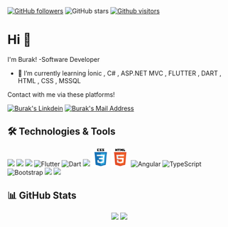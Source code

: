 <!--<img src="https://github.com/gulceselim/gulceselim/blob/main/banner.png"></img>-->

[![GitHub followers](https://img.shields.io/github/followers/byoksul?style=social)](https://github.com/byoksul?tab=followers)
![GitHub stars](https://img.shields.io/github/stars/byoksul?style=social)
[![Github visitors](https://visitor-badge.glitch.me/badge?page_id=byoksul.visitor-badge)](https://GitHub.com/byoksul/StrapDown.js/stargazers/)


# Hi 👋
I'm Burak! -Software Developer

- 🌱 I’m currently learning İonic , C# , ASP.NET MVC , FLUTTER , DART , HTML , CSS , MSSQL


Contact with me via these platforms! 

  <a href="https://www.linkedin.com/in/burak-yoksul/" target="_blank" rel="nofollow"><img alt="Burak's Linkdein" src="https://img.shields.io/badge/LinkedIn-0077B5?style=for-the-badge&logo=linkedin&logoColor=white" /></a>
  <a href="mailto:byoksuul.35@gmail.com" target="_blank" rel="nofollow"><img alt="Burak's Mail Address" src="https://img.shields.io/badge/Gmail-D14836?style=for-the-badge&logo=gmail&logoColor=white" /></a>

  
## 🛠 Technologies & Tools 
<img src="https://img.shields.io/badge/C%23-239120?style=for-the-badge&logo=c-sharp&logoColor=white"></img>
<img src="https://img.icons8.com/color/48/000000/c-plus-plus-logo.png"/>
<img src = "https://img.shields.io/badge/Python-FFD43B?style=for-the-badge&logo=python&logoColor=darkgreen">
<img alt="Flutter" src="https://img.shields.io/badge/Flutter-%2302569B.svg?style=for-the-badge&logo=Flutter&logoColor=white" /></img>
<img alt="Dart" src="https://img.shields.io/badge/dart-%230175C2.svg?style=for-the-badge&logo=dart&logoColor=white"/>
<img src="https://img.shields.io/badge/.NET-5C2D91?style=for-the-badge&logo=.net&logoColor=white"></img>
<img src="https://raw.githubusercontent.com/devicons/devicon/master/icons/css3/css3-original-wordmark.svg" alt="css3" width="40" height="40"/>
<img src="https://raw.githubusercontent.com/devicons/devicon/master/icons/html5/html5-original-wordmark.svg" alt="html5" width="40" height="40"/>
<img alt="Angular" src="https://img.shields.io/badge/angular%20-%23DD0031.svg?&style=for-the-badge&logo=angular&logoColor=white"/></img>
<img alt="TypeScript" src="https://img.shields.io/badge/typescript%20-%23007ACC.svg?&style=for-the-badge&logo=typescript&logoColor=white"/>
<img alt="Bootstrap" src="https://img.shields.io/badge/bootstrap%20-%23563D7C.svg?&style=for-the-badge&logo=bootstrap&logoColor=white"/>
<img src = "https://img.shields.io/badge/MySQL-00000F?style=for-the-badge&logo=mysql&logoColor=white"/>
<img src="https://img.shields.io/badge/Windows-0078D6?style=for-the-badge&logo=windows&logoColor=white"></img>


## 📊 GitHub Stats

<p align="center">
  <img src="https://github-readme-stats.vercel.app/api?username=byoksul&count_private=true&show_icons=true&theme=tokyonight">
  <img src="https://github-readme-stats.vercel.app/api/top-langs/?username=byoksul&hide=html,ruby&layout=compact&show_icons=true&theme=tokyonight">
</p>



<!--

Here are some ideas to get you started:

- 🔭 I’m currently working on ...
- 🌱 I’m currently learning ...
- 👯 I’m looking to collaborate on ...
- 🤔 I’m looking for help with ...
- 💬 Ask me about ...
- 📫 How to reach me: ...
- 😄 Pronouns: ...
- ⚡ Fun fact: ...
-->

